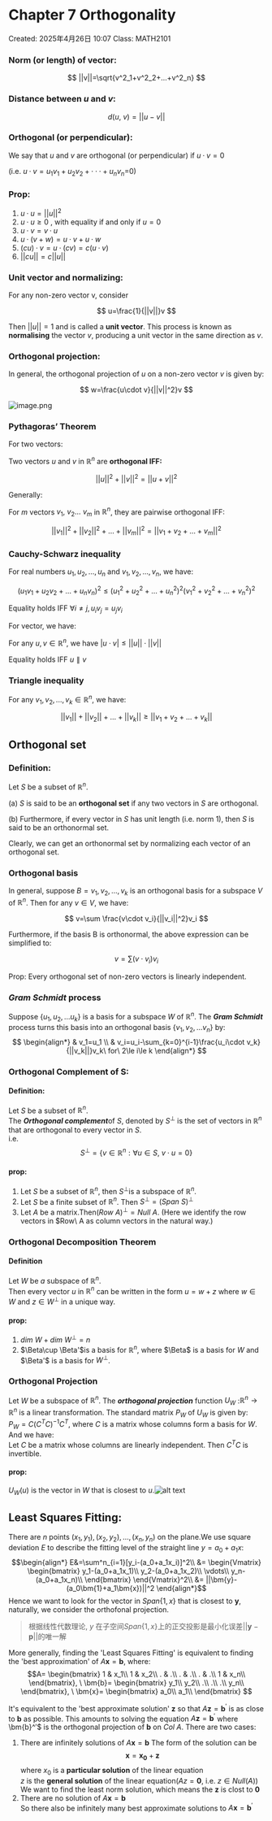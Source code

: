 # Chapter 7 Orthogonality

Created: 2025年4月26日 10:07
Class: MATH2101

### Norm (or length) of vector:

$$
||v||=\sqrt{v^2_1+v^2_2+...+v^2_n}
$$

### Distance between $u$ and $v$:

$$
d(u,\ v)=||u-v||
$$

### Orthogonal (or perpendicular):

We say that $u$ and $v$ are orthogonal (or perpendicular) if $u · v = 0$

(i.e.  $u · v = u_1v_1 +u_2v_2 +···+u_nv_n$=0)

### Prop:

1. $u · u = ||u||^2$
2. $u · u ≥ 0$ , with equality if and only if $u = 0$
3. $u · v = v·u$
4. $u · (v +w) = u·v+u·w$
5. $(cu) · v = u·(cv)=c(u·v)$
6. $||cu|| = c||u||$

### Unit vector and normalizing:

For any non-zero vector v, consider 

$$
u=\frac{1}{||v||}v
$$

Then $||u||=1$ and is called a **unit vector**. This process is known as **normalising** the vector $v$, producing a unit vector in the same direction as $v$.

### Orthogonal projection:

 In general, the orthogonal projection of $u$ on a non-zero vector $v$ is given by:

$$
w=\frac{u\cdot v}{||v||^2}v
$$

![image.png](image.png)

### Pythagoras’ Theorem

For two vectors:

Two vectors $u$ and $v$ in $\mathbb{R}^n$ are **orthogonal IFF:**

$$
||u||^2+||v||^2=||u+v||^2
$$

Generally:

For $m$ vectors $v_1,\ v_2 …\ v_m$ in $\mathbb{R}^n$, they are pairwise orthogonal IFF:

$$
||v_1||^2+||v_2||^2+…+||v_m||^2=||v_1+v_2+…+v_m||^2
$$

### Cauchy-Schwarz inequality

For real numbers $u_1,u_2,...,u_n$ and $v_1, v_2,...,v_n$, we have:

$$
(u_1v_1+u_2v_2+...+u_nv_n)^2 \le (u^2_1+u^2_2+...+u^2_n)^2  (v^2_1+v^2_2+...+v^2_n)^2
$$

Equality holds IFF $\forall i\neq j, u_iv_j=u_jv_i$

For vector, we have:

For any $u,v\in \mathbb{R}^n$, we have $|u\cdot v|\le ||u||\cdot||v||$

Equality holds IFF $u\parallel v$

### Triangle inequality

 For any $v_1,v_2,...,v_k ∈\mathbb{R}^n$, we have:

$$
||v_1||+||v_2||+...+||v_k||\ge||v_1+v_2+...+v_k||
$$

## Orthogonal set

### Definition:

Let $S$ be a subset of $\mathbb{R}^n$.

(a) $S$ is said to be an **orthogonal set** if any two vectors in $S$ are orthogonal.

(b) Furthermore, if every vector in $S$ has unit length (i.e. norm 1), then $S$ is said to be an orthonormal set.

Clearly, we can get an orthonormal set by normalizing each vector of an orthogonal set.

### Orthogonal basis

In general, suppose $B = {v_1,v_2,...,v_k}$ is an orthogonal basis for a subspace $V$ of $\mathbb{R}^n$. Then for any $v ∈ V$, we have:

$$
v=\sum \frac{v\cdot v_i}{||v_i||^2}v_i
$$

Furthermore, if the basis B is orthonormal, the above expression can be simplified to:

$$
v=\sum (v\cdot v_i)v_i
$$

Prop: Every orthogonal set of non-zero vectors is linearly independent.  

### *Gram Schmidt* process
Suppose $\{u_1, u_2, ... u_k\}$ is a basis for a subspace $W$ of $\mathbb{R}^n$. The ***Gram Schmidt*** process turns this basis into an orthogonal basis $\{v_1, v_2, ... v_n\}$ by:   
$$
\begin{align*}
& v_1=u_1 \\ 
& v_i=u_i-\sum_{k=0}^{i-1}\frac{u_i\cdot v_k}{||v_k||}v_k\ for\ 2\le i\le k
\end{align*}
$$  
### Orthogonal Complement of S:
#### Definition:
Let $S$ be a subset of $\mathbb{R}^n$.  
The ***Orthogonal complement***of $S$,  denoted by $S^\perp$ is the set of vectors in $\mathbb{R}^n$ that are orthogonal to every vector in $S$.  
i.e.  
$$S^\perp = \{v\in \mathbb{R}^n:\forall u\in S,\ v\cdot u=0\}$$
#### prop:
1. Let $S$ be a subset of $\mathbb{R}^n$, then $S^\perp$is a subspace of $\mathbb{R}^n$.
2. Let $S$ be a finite subset of $\mathbb{R}^n$. Then $S^\perp = (Span\ S)^\perp$
3. Let $A$ be a matrix.Then$(Row\ A)^⊥=Null\ A$. (Here we identify the row vectors in $Row\ A as column vectors in the natural way.)  
###  Orthogonal Decomposition Theorem
#### Definition
 Let $W$ be $a$ subspace of $\mathbb{R}^n$.  
 Then every vector $u$ in $\mathbb{R}^n$ can be written in the form $u = w+z$ where $w ∈ W$ and $z∈W^⊥$ in a unique way.  
#### prop:
 1. $dim\ W+dim\ W^\perp =n$
 2. $\Beta\cup \Beta'$is a  basis for $\mathbb{R}^n$, where $\Beta$ is a basis for $W$ and $\Beta'$ is a basis for $W^\perp$.
 ### Orthogonal Projection
 Let $W$ be a subspace of $\mathbb{R}^n$. The ***orthogonal projection*** function
 $U_W$ :$\mathbb{R}^n →\mathbb{R}^n$ is a linear transformation. The standard matrix $P_W$ of $U_W$ is given by:  
 $P_W=C(C^TC)^{-1}C^T$, where $C$ is a matrix whose columns form a basis for $W$.  
 And we have:  
 Let $C$ be a matrix whose columns are linearly independent. Then $C^TC$ is invertible.
 #### prop:
$U_W(u)$ is the vector in $W$ that is closest to $u$.![alt text](image-1.png)  
## Least Squares Fitting:
There are $n$ points $(x_1,y_1),(x_2,y_2),...,(x_n,y_n)$ on the plane.We use square deviation $E$ to describe the fitting level of the straight line $y=a_0+a_1x$:  
$$\begin{align*}
    E&=\sum^n_{i=1}[y_i-(a_0+a_1x_i)]^2\\
    &=
    \begin{Vmatrix}
        \begin{bmatrix}
            y_1-(a_0+a_1x_1)\\
            y_2-(a_0+a_1x_2)\\
            \vdots\\
            y_n-(a_0+a_1x_n)\\
        \end{bmatrix}
    \end{Vmatrix}^2\\
    &= ||\bm{y}-(a_0\bm{1}+a_1\bm{x})||^2
\end{align*}$$
Hence we want to look for the vector in $Span\{1,x\}$ that is closest to $\bm{y}$, 
 naturally, we consider the orthofonal projection. 

 >根据线性代数理论, $y$ 在子空间$Span\{1,x\}$上的正交投影是最小化误差$||\bm{y}-\bm{p}||$的唯一解  

More generally, finding the 'Least Squares Fitting' is equivalent to finding the 'best approximation' of $A\bm{x}=\bm{b}$, where:
$$A=
\begin{bmatrix}
    1 & x_1\\
    1 & x_2\\
    . & .\\
    . & .\\
    . & .\\
    1 & x_n\\
\end{bmatrix},
\ \bm{b}=
\begin{bmatrix}
    y_1\\
    y_2\\
    .\\
    .\\
    .\\
    y_n\\
\end{bmatrix},
\ \bm{x}=
\begin{bmatrix}
    a_0\\
    a_1\\
\end{bmatrix}
$$

 It's equivalent to the 'best approximate solution' $\bm{z}$ so that $A\bm{z} = \bm{b}^′$ is as close to $\bm{b}$ as possible. This amounts to solving the equation $A\bm{z} = \bm{b}^′$ where \bm{b}^′$ is the orthogonal projection of $\bm{b}$ on $Col\ A$. There are two cases:
1. There are infinitely solutions of $A\bm{x}=\bm{b}$
   The form of the solution can be
   $$\bm{x}=\bm{x_0}+\bm{z}$$
   where $x_0$ is a **particular solution** of the linear equation   
   $z$ is the **general solution** of the linear equation($Az=\bm{0}$, i.e. $z\in Null(A)$)  
   We want to find the least norm solution, which means the $\bm{z}$ is clost to $\bm{0}$ 
2. There are no solution of $A\bm{x}=\bm{b}$   
   So there also be infinitely many best approximate solutions to $A\bm{x} = \bm{b}^′$

